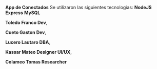 **App de Conectados** 
Se utilizaron las siguientes tecnologias:
 **NodeJS**
 **Express**
 **MySQL**

**Toledo Franco Dev**,

**Cueto Gaston Dev**,

**Lucero Lautaro DBA**,

**Kassar Mateo Designer UI/UX**,

**Colameo Tomas Researcher**

